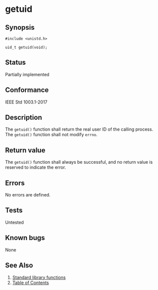 # getuid

## Synopsis

`#include <unistd.h>`

`uid_t getuid(void);`

## Status

Partially implemented

## Conformance

IEEE Std 1003.1-2017

## Description

The `getuid()` function shall return the real user ID of the calling process. The `getuid()` function shall not modify
`errno`.

## Return value

The `getuid()` function shall always be successful, and no return value is reserved to indicate the error.

## Errors

No errors are defined.

## Tests

Untested

## Known bugs

None

## See Also

1. [Standard library functions](../README.md)
2. [Table of Contents](../../../README.md)
